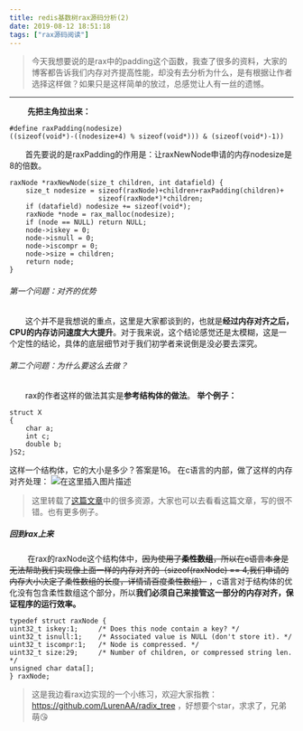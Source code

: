 ```yaml
---
title: redis基数树rax源码分析(2)
date: 2019-08-12 18:51:18
tags: ["rax源码阅读"]
---
```


> 今天我想要说的是rax中的padding这个函数，我查了很多的资料，大家的博客都告诉我们内存对齐提高性能，却没有去分析为什么，是有根据让作者选择这样做？如果只是这样简单的放过，总感觉让人有一丝的遗憾。

---

&emsp;&emsp;
**先把主角拉出来：**
```
#define raxPadding(nodesize) 
((sizeof(void*)-((nodesize+4) % sizeof(void*))) & (sizeof(void*)-1))
```
&emsp;&emsp;首先要说的是raxPadding的作用是：让raxNewNode申请的内存nodesize是8的倍数。

```
raxNode *raxNewNode(size_t children, int datafield) {
    size_t nodesize = sizeof(raxNode)+children+raxPadding(children)+
                      sizeof(raxNode*)*children;
    if (datafield) nodesize += sizeof(void*);
    raxNode *node = rax_malloc(nodesize);
    if (node == NULL) return NULL;
    node->iskey = 0;
    node->isnull = 0;
    node->iscompr = 0;
    node->size = children;
    return node;
}
```
###### 第一个问题：对齐的优势
&emsp;&emsp;这个并不是我想说的重点，这里是大家都谈到的，也就是**经过内存对齐之后，CPU的内存访问速度大大提升**。对于我来说，这个结论感觉还是太模糊，这是一个定性的结论，具体的底层细节对于我们初学者来说倒是没必要去深究。

###### 第二个问题：为什么要这么去做？
&emsp;&emsp;rax的作者这样的做法其实是**参考结构体的做法**。
**举个例子：**
```
struct X
{
    char a;
    int c;
    double b;
}S2;
```
这样一个结构体，它的大小是多少？答案是16。
在c语言的内部，做了这样的内存对齐处理：
![在这里插入图片描述](https://img-blog.csdnimg.cn/20190812190523897.png?x-oss-process=image/watermark,type_ZmFuZ3poZW5naGVpdGk,shadow_10,text_aHR0cHM6Ly9ibG9nLmNzZG4ubmV0L3FxXzQxMDE1MDQ4,size_16,color_FFFFFF,t_70)

> 这里转载了[这篇文章](https://www.cnblogs.com/zhoujiayi/p/7872262.html)中的很多资源，大家也可以去看看这篇文章，写的很不错。也有更多例子。


##### 回到rax上来
&emsp;&emsp; 在rax的raxNode这个结构体中，~~因为使用了**柔性数组**，所以在c语言本身是无法帮助我们实现像上面一样的内存对齐的（sizeof(raxNode) == 4,我们申请的内存大小决定了柔性数组的长度，详情请百度柔性数组）~~ ，c语言对于结构体的优化没有包含柔性数组这个部分，所以**我们必须自己来接管这一部分的内存对齐，保证程序的运行效率。**

    typedef struct raxNode {
    uint32_t iskey:1;     /* Does this node contain a key? */
    uint32_t isnull:1;    /* Associated value is NULL (don't store it). */
    uint32_t iscompr:1;   /* Node is compressed. */
    uint32_t size:29;     /* Number of children, or compressed string len. */
    unsigned char data[];
    } raxNode;


>这是我边看rax边实现的一个小练习，欢迎大家指教：https://github.com/LurenAA/radix_tree ，好想要个star，求求了，兄弟萌:kissing_heart: